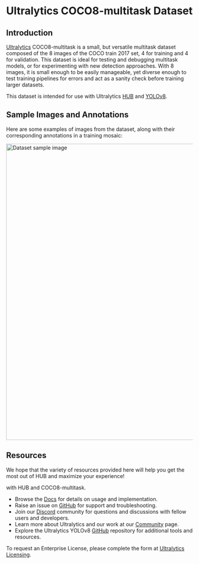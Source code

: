 # Ultralytics COCO8-multitask Dataset

## Introduction

[Ultralytics](https://ultralytics.com) COCO8-multitask is a small, but versatile multitask dataset composed of the 8 images of the COCO train 2017 set, 4 for training and 4 for validation. This dataset is ideal for testing and
debugging multitask models, or for experimenting with new detection approaches. With 8 images, it is small enough to
be easily manageable, yet diverse enough to test training pipelines for errors and act as a sanity check before training
larger datasets.

This dataset is intended for use with Ultralytics [HUB](https://hub.ultralytics.com)
and [YOLOv8](https://github.com/ultralytics/ultralytics).

## Sample Images and Annotations

Here are some examples of images from the dataset, along with their corresponding annotations in a training mosaic:

<img src="https://github.com/stedavkle/hub/assets/77785743/b3d30e02-320f-415f-b18d-1718ddc236c4" alt="Dataset sample image" width="800">

## Resources

We hope that the variety of resources provided here will help you get the most out of HUB and maximize your experience!

with HUB and COCO8-multitask.

- Browse the [Docs](https://docs.ultralytics.com/) for details on usage and implementation.
- Raise an issue on [GitHub](https://github.com/ultralytics/hub/issues/new/choose) for support and troubleshooting.
- Join our [Discord](https://discord.gg/n6cFeSPZdD) community for questions and discussions with fellow users and
  developers.
- Learn more about Ultralytics and our work at our [Community](https://community.ultralytics.com) page.
- Explore the Ultralytics YOLOv8 [GitHub](https://github.com/ultralytics/ultralytics) repository for additional tools
  and resources.

To request an Enterprise License, please complete the form at [Ultralytics Licensing](https://ultralytics.com/license).
